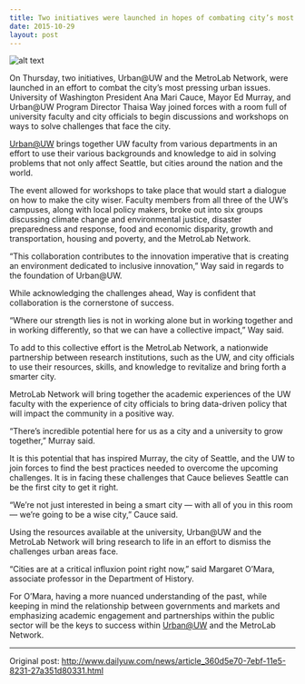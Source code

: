 ```yaml
---
title: Two initiatives were launched in hopes of combating city’s most pressing issues
date: 2015-10-29
layout: post
---
```

![alt text](http://bloximages.chicago2.vip.townnews.com/dailyuw.com/content/tncms/assets/v3/editorial/5/69/569cb5fa-7ebf-11e5-8122-f36f9cee0f47/5632f3375d489.image.jpg?resize=300%2C200 "Urban@UW Launch with posters") 

On Thursday, two initiatives, Urban@UW and the MetroLab Network, were launched in an effort to combat the city’s most pressing urban issues. University of Washington President Ana Mari Cauce, Mayor Ed Murray, and Urban@UW Program Director Thaisa Way joined forces with a room full of university faculty and city officials to begin discussions and workshops on ways to solve challenges that face the city.

[Urban@UW](http://urban.uw.edu) brings together UW faculty from various departments in an effort to use their various backgrounds and knowledge to aid in solving problems that not only affect Seattle, but cities around the nation and the world.

The event allowed for workshops to take place that would start a dialogue on how to make the city wiser. Faculty members from all three of the UW’s campuses, along with local policy makers, broke out into six groups discussing climate change and environmental justice, disaster preparedness and response, food and economic disparity, growth and transportation, housing and poverty, and the MetroLab Network.

“This collaboration contributes to the innovation imperative that is creating an environment dedicated to inclusive innovation,” Way said in regards to the foundation of Urban@UW. 

While acknowledging the challenges ahead, Way is confident that collaboration is the cornerstone of success.

“Where our strength lies is not in working alone but in working together and in working differently, so that we can have a collective impact,” Way said. 

To add to this collective effort is the MetroLab Network, a nationwide partnership between research institutions, such as the UW, and city officials to use their resources, skills, and knowledge to revitalize and bring forth a smarter city.

MetroLab Network will bring together the academic experiences of the UW faculty with the experience of city officials to bring data-driven policy that will impact the community in a positive way.

“There’s incredible potential here for us as a city and a university to grow together,” Murray said. 

It is this potential that has inspired Murray, the city of Seattle, and the UW to join forces to find the best practices needed to overcome the upcoming challenges. It is in facing these challenges that Cauce believes Seattle can be the first city to get it right.

“We’re not just interested in being a smart city — with all of you in this room — we’re going to be a wise city,” Cauce said. 

Using the resources available at the university, Urban@UW and the MetroLab Network will bring research to life in an effort to dismiss the challenges urban areas face.

“Cities are at a critical influxion point right now,” said Margaret O’Mara, associate professor in the Department of History. 

For O’Mara, having a more nuanced understanding of the past, while keeping in mind the relationship between governments and markets and emphasizing academic engagement and partnerships within the public sector will be the keys to success within [Urban@UW](http://urban.uw.edu) and the MetroLab Network.

****
Original post: <http://www.dailyuw.com/news/article_360d5e70-7ebf-11e5-8231-27a351d80331.html>
